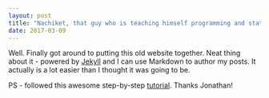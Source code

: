 ```yaml
---
layout: post
title: "Nachiket, that guy who is teaching himself programming and statistics to be a data scientist, Launches Site"
date: 2017-03-09
---
```


Well. Finally got around to putting this old website together. Neat thing about it - powered by [Jekyll](http://jekyllrb.com) and I can use Markdown to author my posts. It actually is a lot easier than I thought it was going to be.

PS - followed this awesome step-by-step [tutorial](http://jmcglone.com/guides/github-pages/). Thanks Jonathan!
